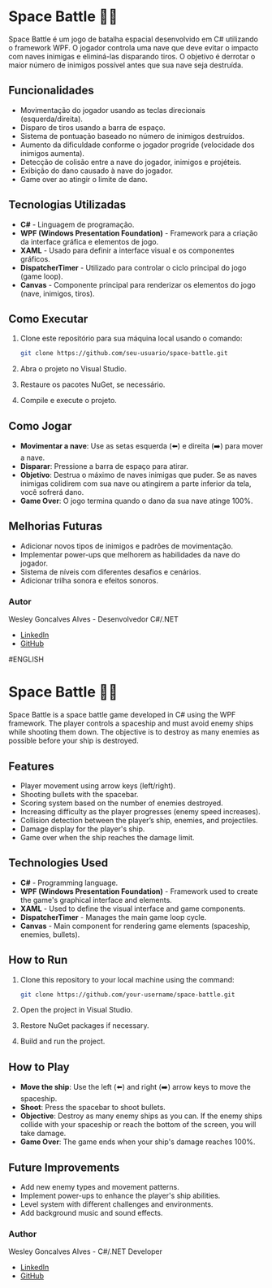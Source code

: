 # Space Battle 🚀👾

Space Battle é um jogo de batalha espacial desenvolvido em C# utilizando o framework WPF. O jogador controla uma nave que deve evitar o impacto com naves inimigas e eliminá-las disparando tiros. O objetivo é derrotar o maior número de inimigos possível antes que sua nave seja destruída.

## Funcionalidades

- Movimentação do jogador usando as teclas direcionais (esquerda/direita).
- Disparo de tiros usando a barra de espaço.
- Sistema de pontuação baseado no número de inimigos destruídos.
- Aumento da dificuldade conforme o jogador progride (velocidade dos inimigos aumenta).
- Detecção de colisão entre a nave do jogador, inimigos e projéteis.
- Exibição do dano causado à nave do jogador.
- Game over ao atingir o limite de dano.

## Tecnologias Utilizadas

- **C#** - Linguagem de programação.
- **WPF (Windows Presentation Foundation)** - Framework para a criação da interface gráfica e elementos de jogo.
- **XAML** - Usado para definir a interface visual e os componentes gráficos.
- **DispatcherTimer** - Utilizado para controlar o ciclo principal do jogo (game loop).
- **Canvas** - Componente principal para renderizar os elementos do jogo (nave, inimigos, tiros).

## Como Executar

1. Clone este repositório para sua máquina local usando o comando:

    ```bash
    git clone https://github.com/seu-usuario/space-battle.git
    ```

2. Abra o projeto no Visual Studio.

3. Restaure os pacotes NuGet, se necessário.

4. Compile e execute o projeto.

## Como Jogar

- **Movimentar a nave**: Use as setas esquerda (⬅️) e direita (➡️) para mover a nave.
- **Disparar**: Pressione a barra de espaço para atirar.
- **Objetivo**: Destrua o máximo de naves inimigas que puder. Se as naves inimigas colidirem com sua nave ou atingirem a parte inferior da tela, você sofrerá dano.
- **Game Over**: O jogo termina quando o dano da sua nave atinge 100%.

## Melhorias Futuras

- Adicionar novos tipos de inimigos e padrões de movimentação.
- Implementar power-ups que melhorem as habilidades da nave do jogador.
- Sistema de níveis com diferentes desafios e cenários.
- Adicionar trilha sonora e efeitos sonoros.

### Autor

Wesley Goncalves Alves - Desenvolvedor C#/.NET

- [LinkedIn](https://www.linkedin.com/in/wesley-gon%C3%A7alves-alves-3b95472ab/)
- [GitHub](https://github.com/WesleyGAlves)


#ENGLISH

# Space Battle 🚀👾

Space Battle is a space battle game developed in C# using the WPF framework. The player controls a spaceship and must avoid enemy ships while shooting them down. The objective is to destroy as many enemies as possible before your ship is destroyed.

## Features

- Player movement using arrow keys (left/right).
- Shooting bullets with the spacebar.
- Scoring system based on the number of enemies destroyed.
- Increasing difficulty as the player progresses (enemy speed increases).
- Collision detection between the player’s ship, enemies, and projectiles.
- Damage display for the player's ship.
- Game over when the ship reaches the damage limit.

## Technologies Used

- **C#** - Programming language.
- **WPF (Windows Presentation Foundation)** - Framework used to create the game's graphical interface and elements.
- **XAML** - Used to define the visual interface and game components.
- **DispatcherTimer** - Manages the main game loop cycle.
- **Canvas** - Main component for rendering game elements (spaceship, enemies, bullets).

## How to Run

1. Clone this repository to your local machine using the command:

    ```bash
    git clone https://github.com/your-username/space-battle.git
    ```

2. Open the project in Visual Studio.

3. Restore NuGet packages if necessary.

4. Build and run the project.

## How to Play

- **Move the ship**: Use the left (⬅️) and right (➡️) arrow keys to move the spaceship.
- **Shoot**: Press the spacebar to shoot bullets.
- **Objective**: Destroy as many enemy ships as you can. If the enemy ships collide with your spaceship or reach the bottom of the screen, you will take damage.
- **Game Over**: The game ends when your ship's damage reaches 100%.

## Future Improvements

- Add new enemy types and movement patterns.
- Implement power-ups to enhance the player's ship abilities.
- Level system with different challenges and environments.
- Add background music and sound effects.

### Author

Wesley Goncalves Alves - C#/.NET Developer

- [LinkedIn](https://www.linkedin.com/in/wesley-gon%C3%A7alves-alves-3b95472ab/)
- [GitHub](https://github.com/WesleyGAlves)


